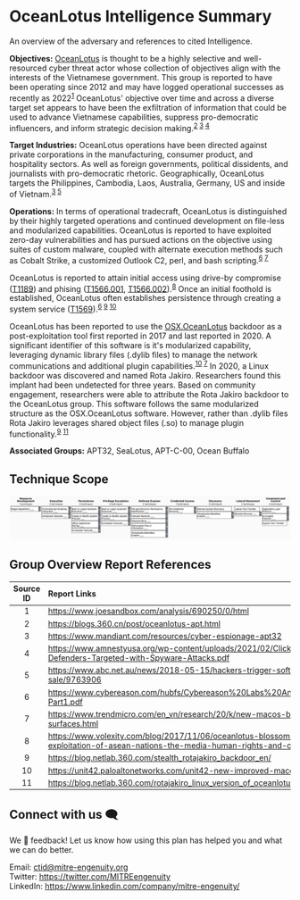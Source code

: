 # OceanLotus Intelligence Summary
An overview of the adversary and references to cited Intelligence.

**Objectives:** [OceanLotus](https://attack.mitre.org/groups/G0050/) is thought to be a highly selective and well-resourced cyber threat actor whose collection of objectives align with the interests of the Vietnamese government. This group is reported to have been operating since 2012 and may have logged operational successes as recently as 2022<sup>[1](https://www.joesandbox.com/analysis/690250/0/html)</sup>
OceanLotus' objective over time and across a diverse target set appears to have been the exfiltration of information that could be used to advance Vietnamese capabilities, suppress pro-democratic influencers, and inform strategic decision making.<sup>[2](https://blogs.360.cn/post/oceanlotus-apt.html) [3](https://www.mandiant.com/resources/blog/cyber-espionage-apt32) [4](https://www.amnestyusa.org/wp-content/uploads/2021/02/Click-and-Bait_Vietnamese-Human-Rights-Defenders-Targeted-with-Spyware-Attacks.pdf)</sup>


**Target Industries:** OceanLotus operations have been directed against private corporations in the manufacturing, consumer product, and hospitality sectors. As well as foreign governments, political dissidents, and journalists with pro-democratic rhetoric. Geographically, OceanLotus targets the Philippines, Cambodia, Laos, Australia, Germany, US and inside of Vietnam.<sup>[3](https://www.mandiant.com/resources/blog/cyber-espionage-apt32) [5](https://www.abc.net.au/news/2018-05-15/hackers-trigger-software-trap-after-phnom-penh-post-sale/9763906)</sup> 


**Operations:** In terms of operational tradecraft, OceanLotus is distinguished by their highly targeted operations and continued development on file-less and modularized capabilities. OceanLotus is reported to have exploited zero-day vulnerabilities and has pursued actions on the objective using suites of custom malware, coupled with alternate execution methods such as Cobalt Strike, a customized Outlook C2, perl, and bash scripting.<sup>[6](https://www.cybereason.com/hubfs/Cybereason%20Labs%20Analysis%20Operation%20Cobalt%20Kitty-Part1.pdf) [7](https://www.trendmicro.com/en_vn/research/20/k/new-macos-backdoor-connected-to-oceanlotus-surfaces.html)</sup>

OceanLotus is reported to attain initial access using drive-by compromise ([T1189](https://attack.mitre.org/techniques/T1189/)) and phising ([T1566.001](https://attack.mitre.org/techniques/T1566/001), [T1566.002](https://attack.mitre.org/techniques/T1566/002/)).<sup>[8](https://www.volexity.com/blog/2017/11/06/oceanlotus-blossoms-mass-digital-surveillance-and-exploitation-of-asean-nations-the-media-human-rights-and-civil-society/)</sup> Once an initial foothold is established, OceanLotus often establishes persistence through creating a system service ([T1569](https://attack.mitre.org/techniques/T1569/)).<sup>[6](https://www.cybereason.com/hubfs/Cybereason%20Labs%20Analysis%20Operation%20Cobalt%20Kitty-Part1.pdf) [9](https://blog.netlab.360.com/stealth_rotajakiro_backdoor_en/) [10](https://unit42.paloaltonetworks.com/unit42-new-improved-macos-backdoor-oceanlotus/)</sup>


OceanLotus has been reported to use the [OSX.OceanLotus](https://attack.mitre.org/software/S0352/) backdoor as a post-exploitation tool first reported in 2017 and last reported in 2020. A significant identifier of this software is it's modularized capability, leveraging dynamic library files (.dylib files) to manage the network communications and additional plugin capabilities.<sup>[10](https://unit42.paloaltonetworks.com/unit42-new-improved-macos-backdoor-oceanlotus/) [7](https://www.trendmicro.com/en_vn/research/20/k/new-macos-backdoor-connected-to-oceanlotus-surfaces.html)</sup> In 2020, a Linux backdoor was discovered and named Rota Jakiro. Researchers found this implant had been undetected for three years. Based on community engagement, researchers were able to attribute the Rota Jakiro backdoor to the OceanLotus group. This software follows the same modularized structure as the OSX.OceanLotus software. However, rather than .dylib files Rota Jakiro leverages shared object files (.so) to manage plugin functionality.<sup>[9](https://blog.netlab.360.com/stealth_rotajakiro_backdoor_en/)</sup> <sup>[11](https://blog.netlab.360.com/rotajakiro_linux_version_of_oceanlotus/)</sup>


**Associated Groups:** APT32, SeaLotus, APT-C-00, Ocean Buffalo

## Technique Scope
![OceanLotus Technique Scope](../Intelligence_Summary/attack_navigator_TTPs.png/)

## Group Overview Report References
Source ID | Report Links
|:---:|:---|
|1|https://www.joesandbox.com/analysis/690250/0/html|
|2|https://blogs.360.cn/post/oceanlotus-apt.html|
|3|https://www.mandiant.com/resources/cyber-espionage-apt32|
|4|https://www.amnestyusa.org/wp-content/uploads/2021/02/Click-and-Bait_Vietnamese-Human-Rights-Defenders-Targeted-with-Spyware-Attacks.pdf|
|5|https://www.abc.net.au/news/2018-05-15/hackers-trigger-software-trap-after-phnom-penh-post-sale/9763906|
|6|https://www.cybereason.com/hubfs/Cybereason%20Labs%20Analysis%20Operation%20Cobalt%20Kitty-Part1.pdf|
|7|https://www.trendmicro.com/en_vn/research/20/k/new-macos-backdoor-connected-to-oceanlotus-surfaces.html|
|8|https://www.volexity.com/blog/2017/11/06/oceanlotus-blossoms-mass-digital-surveillance-and-exploitation-of-asean-nations-the-media-human-rights-and-civil-society/|
|9|https://blog.netlab.360.com/stealth_rotajakiro_backdoor_en/|
|10|https://unit42.paloaltonetworks.com/unit42-new-improved-macos-backdoor-oceanlotus/|
|11|https://blog.netlab.360.com/rotajakiro_linux_version_of_oceanlotus/|


## Connect with us 🗨️
We 💖 feedback! Let us know how using this plan has helped you and what we can do better.

Email: ctid@mitre-engenuity.org <br>
Twitter: https://twitter.com/MITREengenuity <br>
LinkedIn: https://www.linkedin.com/company/mitre-engenuity/